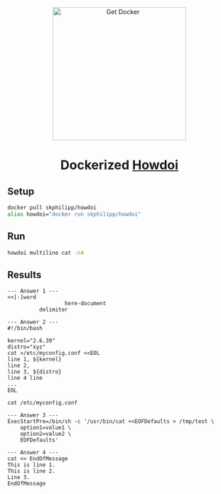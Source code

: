 <p align="center">
<a href="https://www.docker.com/community-edition"><img height="300" src="https://i.imgur.com/AHFFXYe.png" alt="Get Docker"></a>
</p>

<h1 align="center">
Dockerized <a href="https://github.com/EmileVauge/howdoi">Howdoi</a>
</h1>

## Setup
```bash
docker pull skphilipp/howdoi
alias howdoi="docker run skphilipp/howdoi"
```
## Run
```bash
howdoi multiline cat -n4
```
## Results
```
--- Answer 1 ---
<<[-]word
                  here-document
          delimiter

--- Answer 2 ---
#!/bin/bash

kernel="2.6.39"
distro="xyz"
cat >/etc/myconfig.conf <<EOL
line 1, ${kernel}
line 2, 
line 3, ${distro}
line 4 line
... 
EOL

cat /etc/myconfig.conf

--- Answer 3 ---
ExecStartPre=/bin/sh -c '/usr/bin/cat <<EOFDefaults > /tmp/test \
    option1=value1 \
    option2=value2 \
    EOFDefaults'

--- Answer 4 ---
cat << EndOfMessage
This is line 1.
This is line 2.
Line 3.
EndOfMessage
```
